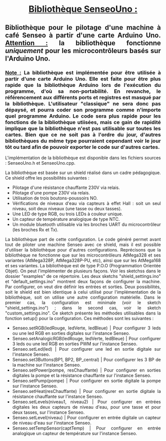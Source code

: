# <div align="center"> <ins>Bibliothèque SenseoUno :</ins> </div>

## <div align=justify>Bibliothèque pour le pilotage d'une machine à café Senseo à partir d'une carte Arduino Uno. <ins>Attention :</ins> la bibliothèque fonctionne *uniquement* pour les microcontrôleurs basés sur l'Arduino Uno.</div>

### <div align=justify><ins>Note :</ins> La bibliothèque est implémentée pour être utilisée à partir d'une carte Arduino Uno. Elle est faite pour être plus rapide que la bibliothèque Arduino lors de l'exécution du programme, d'où sa non-portabilité. En revanche, le référencement aux différents ports et registres est masqué par la bibliothèque. L'utilisateur "classique" ne sera donc pas dépaysé, et pourra coder son programme comme n'importe quel programme Arduino. Le code sera plus rapide pour les fonctions de la bibliothèque utiisées, mais ce gain de rapidité implique que la bibliothèque n'est pas utilisable sur toutes les cartes. Bien que ce ne soit pas à l'ordre du jour, d'autres bibliothèques du même type pourraient cependant voir le jour tôt ou tard afin de pouvoir exporter le code sur d'autres cartes.</div>
<div align=justify>
L'implémentation de la bibliothèque est disponible dans les fichiers sources : SenseoUno.h et SenseoUno.cpp.

La bibliothèque est basée sur un shield réalisé dans un cadre pédagogique. Ce shield offre les possibilités suivantes :
* Pilotage d'une résistance chauffante 230V via relais.
* Pilotage d'une pompe 230V via relais.
* Utilisation de trois boutons-poussoirs NO.
* Vérifications de niveaux d'eau via capteurs à effet Hall : soit un seul niveau, soit deux niveaux (une tasse ou deux tasses).
* Une LED de type RGB, ou trois LEDs à couleur unique.
* Un capteur de température analogique de type NTC.
* Un module bluetooth utilisable via les broches UART du microcontrôleur (les broches Rx et Tx).

La bibliothèque part de cette configuration. Le code généré permet avant tout de piloter une machine Senseo avec ce shield, mais il est possible d'utiliser la bibliothèque pour d'autres configurations. Reprécisons que la bibliothèque ne fonctionne que sur les microcontrôleurs AtMega328 et ses variantes (AtMega328P, AtMega328P-PU, etc), ainsi que sur les AtMega168 et ses variantes. La bibliothèque est de type P.O.O (Programmation Orientée Objet). On peut l'implémenter de plusieurs façons. Voir les sketchss dans le dossier "examples" de ce répertoire. Les deux sketchs "shield_settings.ino" et "default_settings.ino" montrent deux façons de configurer la machine. Par configurer, on veut dire définir les entrées et sorties. Deux possibilités, soit le shield est bien identique à celui utilisé pour l'implémentation de la bibliothèque, soit on utilise une autre configuration matérielle. Dans le premier cas, la configuration est minimale (voir le sketch "shield_settings.ino") ; dans le second cas, voir le sketch "custom_settings.ino". Ce sketch présente les méthodes utilisables dans la fonction setup() pour la configuration. Ces méthodes sont les suivantes :
* Senseo.setRGB(ledRouge, ledVerte, ledBleue) | Pour configurer 3 leds ou une led RGB en sorties digitales sur l'instance Senseo.
* Senseo.setAnalogicRGB(ledRouge, ledVerte, ledBleue) | Pour configurer 3 leds ou une led RGB en sorties PWM sur l'instance Senseo.
* Senseo.setLed(led) | Pour configurer une led en sortie digitale sur l'instance Senseo.
* Senseo.set3Buttons(BP1, BP2, BP_central) | Pour configurer les 3 BP de la machine sur l'instance Senseo.
* Senseo.setPower(pompe, resChauffante) | Pour configurer en sorties digitales la pompe et la résistance chauffante sur l'instance Senseo.
* Senseo.setPump(pompe) | Pour configurer en sortie digitale la pompe sur l'instance Senseo.
* Senseo.setHeat(resChauffante) | Pour configurer en sortie digitale la résistance chauffante sur l'instance Senseo.
* Senseo.setLevels(niveau1, niveau2) | Pour configurer en entrées digitales les deux capteurs de niveau d'eau, pour une tasse et pour deux tasses, sur l'instance Senseo.
* Senseo.setLevel(niveau) | Pour configurer en entrée digitale un capteur de niveau d'eau sur l'instance Senseo.
* Senseo.setTempSensor(captTemp) | Pour configurer en entrée analogique un capteur de température sur l'instance Senseo.


</div>
